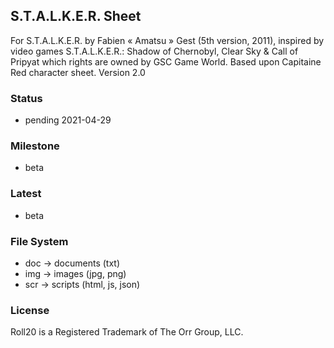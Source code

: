   ## S.T.A.L.K.E.R. Sheet

  For S.T.A.L.K.E.R. by Fabien « Amatsu » Gest (5th version, 2011), inspired by video games S.T.A.L.K.E.R.: Shadow of Chernobyl, Clear Sky & Call of Pripyat which rights are owned by GSC Game World.
  Based upon Capitaine Red character sheet.
  Version 2.0

  ### Status

  * pending 2021-04-29

  ### Milestone

  * beta

  ### Latest

  * beta

  ### File System

  * doc -> documents (txt)
  * img -> images (jpg, png)
  * scr -> scripts (html, js, json)

  ### License

  Roll20 is a Registered Trademark of The Orr Group, LLC.

